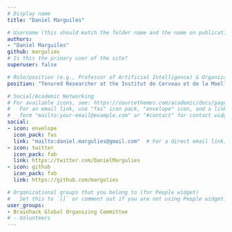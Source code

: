 ```yaml
---
# Display name
title: "Daniel Marguiles"

# Username (this should match the folder name and the name on publications)
authors:
- "Daniel Marguiles"
github: margulies
# Is this the primary user of the site?
superuser: false

# Role/position (e.g., Professor of Artificial Intelligence) & Organizations/Affiliations
position: "Tenured Researcher at the Institut de Cerveau et de la Moelle épinière, Paris, France"

# Social/Academic Networking
# For available icons, see: https://sourcethemes.com/academic/docs/page-builder/#icons
#   For an email link, use "fas" icon pack, "envelope" icon, and a link in the
#   form "mailto:your-email@example.com" or "#contact" for contact widget.
social:
- icon: envelope
  icon_pack: fas
  link: "mailto:daniel.margulies@gmail.com"  # For a direct email link, use "mailto:test@example.org".
- icon: twitter
  icon_pack: fab
  link: https://twitter.com/DanielMargulies
- icon: github
  icon_pack: fab
  link: https://github.com/margulies

# Organizational groups that you belong to (for People widget)
#   Set this to `[]` or comment out if you are not using People widget.
user_groups:
- Brainhack Global Organizing Committee
# - Volunteers
---
```

